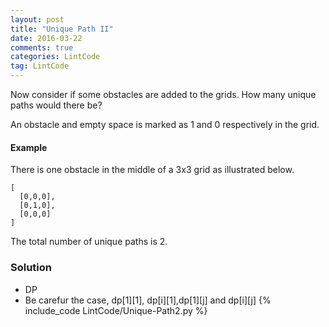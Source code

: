 ```yaml
---
layout: post
title: "Unique Path II"
date: 2016-03-22
comments: true
categories: LintCode
tag: LintCode 
---
```


Now consider if some obstacles are added to the grids. How many unique paths would there be?

An obstacle and empty space is marked as 1 and 0 respectively in the grid.

#### Example
There is one obstacle in the middle of a 3x3 grid as illustrated below.
```
[
  [0,0,0],
  [0,1,0],
  [0,0,0]
]
```
The total number of unique paths is 2.

<!--more-->
### Solution
* DP
* Be carefur the case, dp[1][1], dp[i][1],dp[1][j] and dp[i][j]
{% include_code LintCode/Unique-Path2.py %}
